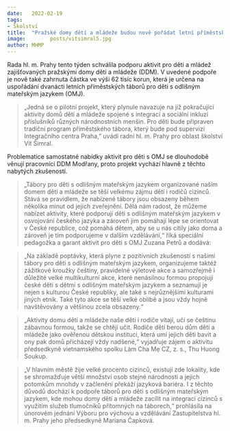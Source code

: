 ```yaml
---
date:   2022-02-19
tags:  
- Školství
title:  "Pražské domy dětí a mládeže budou nově pořádat letní příměstské tábory i pro děti s odlišným mateřským jazykem"
image: 	      posts/vitsimral5.jpg
author: MHMP
---
```


Rada hl. m. Prahy tento týden schválila podporu aktivit pro děti a mládež zajišťovaných pražskými domy dětí a mládeže (DDM). V uvedené podpoře je nově také zahrnuta částka ve výši 62 tisíc korun, která je určena na uspořádání dvanácti letních příměstských táborů pro děti s odlišným mateřským jazykem (OMJ). 

> „Jedná se o pilotní projekt, který plynule navazuje na již pokračující aktivity domů dětí a mládeže spojené s integrací a sociální inkluzí příslušníků různých národnostních menšin. Pro děti bude připraven tradiční program příměstského tábora, který bude pod supervizí Integračního centra Praha,” uvádí radní hl. m. Prahy pro oblast školství Vít Šimral. 

Problematice samostatné nabídky aktivit pro děti s OMJ se dlouhodobě věnují pracovníci DDM Modřany, proto projekt vychází hlavně z těchto nabytých zkušeností. 

> „Tábory pro děti s odlišným mateřským jazykem organizované naším domem dětí a mládeže se těší velkému zájmu dětí i rodičů cizinců. Stává se pravidlem, že nabízené tábory jsou obsazeny během několika minut od jejich zveřejnění. Dělá nám radost, že můžeme nabízet aktivity, které podporují děti s odlišným mateřským jazykem v osvojování českého jazyka a zároveň jim pomáhají lépe se orientovat v České republice, což pomáhá dětem, aby se u nás cítily jako doma a zároveň je tím podporujeme v dalším vzdělávání,“ říká speciální pedagožka a garant aktivit pro děti s OMJ Zuzana Petrů a dodává: 

> „Na základě poptávky, která plyne z pozitivních zkušeností s našimi tábory pro děti s odlišným mateřským jazykem, organizujeme taktéž zážitkové kroužky češtiny, pravidelné výletové akce a samozřejmě i důležité velké multikulturní akce, které nenásilnou formou propojují české děti s dětmi s odlišným mateřským jazykem a seznamují je nejen s kulturou České republiky, ale také s nejrůznějšími kulturami jiných etnik. Také tyto akce se těší velké oblibě a jsou vždy hojně navštěvovány a většinou zcela obsazeny.“

> „Aktivity domu dětí a mládeže naše děti i rodiče vítají, učí se češtinu zábavnou formou, takže se chtějí učit. Rodiče dětí berou dům dětí a mládeže jako ověřenou dětskou instituci, která umí jejich děti bavit a ony pak domů přicházejí vždy nadšené,“ vyjadřuje zájem o aktivitu předsedkyně vietnamského spolku Làm Cha Mẹ CZ, z. s., Thu Huong Soukup.

> „V hlavním městě žije velké procento cizinců, existují zde lokality, kde se shromažďuje větší množství osob stejné národnosti a jejich potomkům mnohdy v začlenění překáží jazyková bariéra. I z těchto důvodů dochází k podpoře táborů pro děti s odlišným mateřským jazykem, kde mohou domy dětí a mládeže zacílit na integraci cizinců s využitím služeb tlumočníků přítomných na táborech,“ prohlásila na únorovém jednání Výboru pro výchovu a vzdělávání Zastupitelstva hl. m. Prahy jeho předsedkyně Mariana Čapková.
